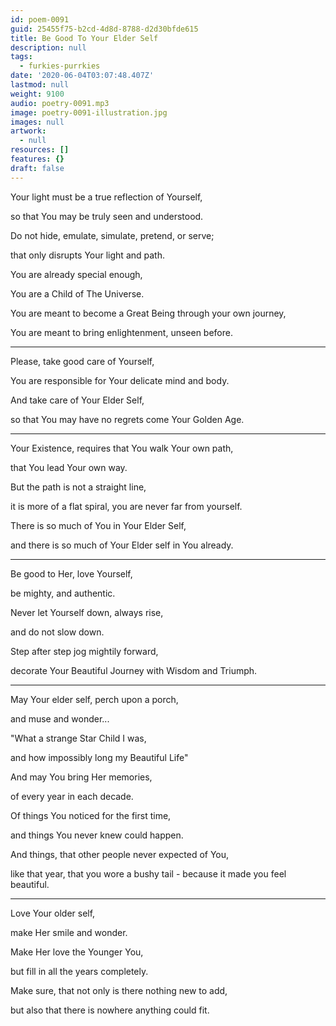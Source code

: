 ```yaml
---
id: poem-0091
guid: 25455f75-b2cd-4d8d-8788-d2d30bfde615
title: Be Good To Your Elder Self
description: null
tags:
  - furkies-purrkies
date: '2020-06-04T03:07:48.407Z'
lastmod: null
weight: 9100
audio: poetry-0091.mp3
image: poetry-0091-illustration.jpg
images: null
artwork:
  - null
resources: []
features: {}
draft: false
---
```


Your light must be a true reflection of Yourself,

so that You may be truly seen and understood.

Do not hide, emulate, simulate, pretend, or serve;

that only disrupts Your light and path.

You are already special enough,

You are a Child of The Universe.

You are meant to become a Great Being through your own journey,

You are meant to bring enlightenment, unseen before.

---

Please, take good care of Yourself,

You are responsible for Your delicate mind and body.

And take care of Your Elder Self,

so that You may have no regrets come Your Golden Age.

---

Your Existence, requires that You walk Your own path,

that You lead Your own way.

But the path is not a straight line,

it is more of a flat spiral, you are never far from yourself.

There is so much of You in Your Elder Self,

and there is so much of Your Elder self in You already.

---

Be good to Her, love Yourself,

be mighty, and authentic.

Never let Yourself down, always rise,

and do not slow down.

Step after step jog mightily forward,

decorate Your Beautiful Journey with Wisdom and Triumph.

---

May Your elder self, perch upon a porch,

and muse and wonder...

"What a strange Star Child I was,

and how impossibly long my Beautiful Life"

And may You bring Her memories,

of every year in each decade.

Of things You noticed for the first time,

and things You never knew could happen.

And things, that other people never expected of You,

like that year, that you wore a bushy tail - because it made you feel beautiful.

---

Love Your older self,

make Her smile and wonder.

Make Her love the Younger You,

but fill in all the years completely.

Make sure, that not only is there nothing new to add,

but also that there is nowhere anything could fit.
